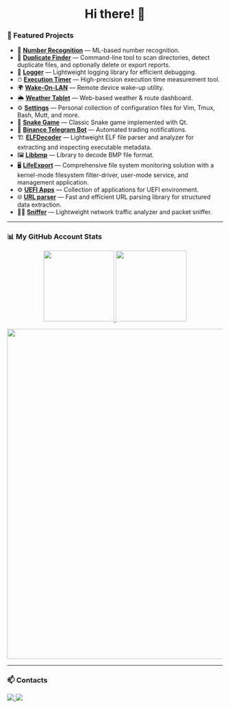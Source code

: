 <h1 align="center">Hi there! 👋</h1>

### 📌 Featured Projects

- 🤖 **[Number Recognition](https://github.com/vetalguru/number_recognition)** — ML-based number recognition.
- 🧹 **[Duplicate Finder](https://github.com/vetalguru/duplicate-finder)** — Command-line tool to scan directories, detect duplicate files, and optionally delete or export reports.
- 📜 **[Logger](https://github.com/vetalguru/logger)** — Lightweight logging library for efficient debugging.
- ⏱ **[Execution Timer](https://github.com/vetalguru/execution_timer)** — High-precision execution time measurement tool.
- 🌍 **[Wake-On-LAN](https://github.com/vetalguru/wol)** — Remote device wake-up utility.
- 🌦 **[Weather Tablet](https://github.com/vetalguru/weather_tablet)** — Web-based weather & route dashboard.
- ⚙️ **[Settings](https://github.com/vetalguru/settings)** — Personal collection of configuration files for Vim, Tmux, Bash, Mutt, and more.
- 🐍 **[Snake Game](https://github.com/vetalguru/snake)** — Classic Snake game implemented with Qt.
- 📡 **[Binance Telegram Bot](https://github.com/vetalguru/binance_telegram_bot)** — Automated trading notifications.
- 🏗 **[ELFDecoder](https://github.com/vetalguru/ELFDecoder)** — Lightweight ELF file parser and analyzer for extracting and inspecting executable metadata.
- 🖼 **[Libbmp](https://github.com/vetalguru/libbmp)** — Library to decode BMP file format.
- 🖥 **[LifeExport](https://github.com/vetalguru/LifeExport)** — Comprehensive file system monitoring solution with a kernel-mode filesystem filter-driver, user-mode service, and management application.
- ⚙ **[UEFI Apps](https://github.com/vetalguru/UEFI_Apps)** — Collection of applications for UEFI environment.
- 🌐 **[URL parser](https://github.com/vetalguru/url)** — Fast and efficient URL parsing library for structured data extraction.
- 🕵️‍♂️ **[Sniffer](https://github.com/vetalguru/sniffer)** — Lightweight network traffic analyzer and packet sniffer.

---

### 📊 My GitHub Account Stats

<p align="center">
  <a href="https://github.com/vetalguru">
    <img src="https://github-readme-stats.vercel.app/api?username=vetalguru&show_icons=true&theme=gruvbox&hide_title=true" height="165"/>
  </a>
  <a href="https://github.com/vetalguru">
    <img src="https://github-readme-stats.vercel.app/api/top-langs/?username=vetalguru&layout=compact&theme=gruvbox" height="165"/>
  </a>
</p>
<p align="center">
  <a href="https://github.com/vetalguru">
    <img src="https://github-readme-activity-graph.vercel.app/graph?username=vetalguru&theme=gruvbox" width="770"/>
  </a>
</p>

---

### 📫 Contacts

<p>
  <a href="https://www.linkedin.com/in/shkibtanvitalii">
    <img src="https://img.shields.io/badge/LinkedIn-0077B5?style=flat&logo=linkedin"/>
  </a>
  <a href="mailto:vetalguru@gmail.com">
    <img src="https://img.shields.io/badge/Email-vetalguru@gmail.com-orange?style=flat&logo=gmail"/>
  </a>
</p>

